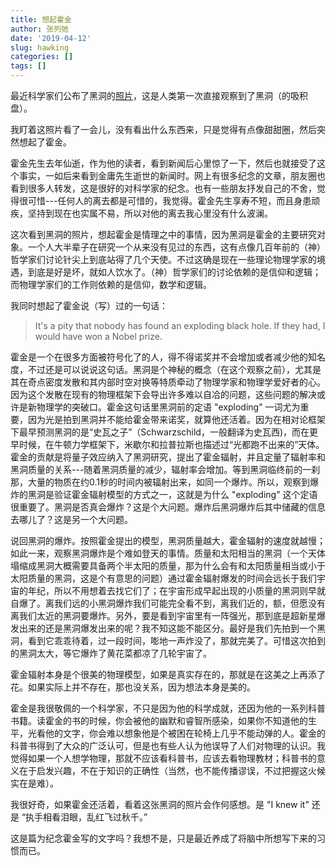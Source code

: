 ```yaml
---
title: 想起霍金
author: 张列弛
date: '2019-04-12'
slug: hawking
categories: []
tags: []
---
```

最近科学家们公布了黑洞的[照片](https://www.bbc.com/news/science-environment-47873592)，这是人类第一次直接观察到了黑洞（的吸积盘）。  

我盯着这照片看了一会儿，没有看出什么东西来，只是觉得有点像甜甜圈，然后突然想起了霍金。  

霍金先生去年仙逝，作为他的读者，看到新闻后心里惊了一下，然后也就接受了这个事实，一如后来看到金庸先生逝世的新闻时。网上有很多纪念的文章，朋友圈也看到很多人转发，这是很好的对科学家的纪念。也有一些朋友抒发自己的不舍，觉得很可惜---任何人的离去都是可惜的，我觉得。霍金先生享寿不短，而且身患顽疾，坚持到现在也实属不易，所以对他的离去我心里没有什么波澜。   

这次看到黑洞的照片，想起霍金是情理之中的事情，因为黑洞是霍金的主要研究对象。一个人大半辈子在研究一个从来没有见过的东西，这有点像几百年前的（神）哲学家们讨论针尖上到底站得了几个天使。不过这确是现在一些理论物理学家的境遇，到底是好是坏，就如人饮水了。（神）哲学家们的讨论依赖的是信仰和逻辑；而物理学家们的工作则依赖的是信仰，数学和逻辑。 

我同时想起了霍金说（写）过的一句话：

>It's a pity that nobody has found an exploding black hole. If they had, I would have won a Nobel prize.

霍金是一个在很多方面被符号化了的人，得不得诺奖并不会增加或者减少他的知名度，不过还是可以说说这句话。黑洞是个神秘的概念（在这个观察之前），尤其是其在奇点密度发散和其内部时空对换等特质牵动了物理学家和物理学爱好者的心。因为这个发散在现有的物理框架下会导出许多难以自冾的问题，这些问题的解决或许是新物理学的突破口。霍金这句话里黑洞前的定语 "exploding" 一词尤为重要，因为光是拍到黑洞并不能给霍金带来诺奖，就算他还活着。因为在相对论框架下最早预测黑洞的是“史瓦之子”（Schwarzschild，一般翻译为史瓦西)，而在更早时候，在牛顿力学框架下，米歇尔和拉普拉斯也描述过“光都跑不出来的”天体。霍金的贡献是将量子效应纳入了黑洞研究，提出了霍金辐射，并且定量了辐射率和黑洞质量的关系---随着黑洞质量的减少，辐射率会增加。等到黑洞临终前的一刹那，大量的物质在约0.1秒的时间内被辐射出来，如同一个爆炸。所以，观察到爆炸的黑洞是验证霍金辐射模型的方式之一，这就是为什么 "exploding" 这个定语很重要了。黑洞是否真会爆炸？这是个大问题。爆炸后黑洞爆炸后其中储藏的信息去哪儿了？这是另一个大问题。             

说回黑洞的爆炸。按照霍金提出的模型，黑洞质量越大，霍金辐射的速度就越慢；如此一来，观察黑洞爆炸是个难如登天的事情。质量和太阳相当的黑洞（一个天体塌缩成黑洞大概需要具备两个半太阳的质量，那为什么会有和太阳质量相当或小于太阳质量的黑洞，这是个有意思的问题）通过霍金辐射爆发的时间会远长于我们宇宙的年纪，所以不用想着去找它们了；在宇宙形成早起出现的小质量的黑洞则早就自爆了。离我们远的小黑洞爆炸我们可能完全看不到，离我们近的，额，但愿没有离我们太近的黑洞要爆炸。另外，要是看到宇宙里有一阵强光，那到底是超新星爆发出来的还是黑洞爆发出来的呢？我不知这能不能区分。最好是我们先拍到一个黑洞，看到它乖乖待着，过一段时间，嘭地一声炸没了，那就完美了。可惜这次拍到的黑洞太大，等它爆炸了黄花菜都凉了几轮宇宙了。   

霍金辐射本身是个很美的物理模型，如果是真实存在的，那就是在这美之上再添了花。如果实际上并不存在，那也没关系，因为想法本身是美的。  

霍金是我很敬佩的一个科学家，不只是因为他的科学成就，还因为他的一系列科普书籍。读霍金的书的时候，你会被他的幽默和睿智所感染，如果你不知道他的生平，光看他的文字，你会难以想象他是个被困在轮椅上几乎不能动弹的人。霍金的科普书得到了大众的广泛认可，但是也有些人认为他误导了人们对物理的认识。我觉得如果一个人想学物理，那就不应该看科普书，应该去看物理教材；科普书的意义在于启发兴趣，不在于知识的正确性（当然，也不能传播谬误，不过把握这火候实在是难）。   

我很好奇，如果霍金还活着，看着这张黑洞的照片会作何感想。是 "I knew it" 还是 “执手相看泪眼，乱红飞过秋千。”

这是篇为纪念霍金写的文字吗？我想不是，只是最近养成了将脑中所想写下来的习惯而已。
